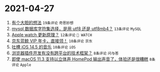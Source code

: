 # 2021-04-27

1. [有个大胆的想法](https://www.v2ex.com/t/773516) `19条评论` `奇思妙想`
1. [mysql 数据库字符集选择，是用 utf8 还是 utf8mb4？](https://www.v2ex.com/t/773509) `13条评论` `MySQL`
1. [Apple watch 更新原理？](https://www.v2ex.com/t/773514) `12条评论` ` WATCH`
1. [京东蓝鲸 VIP 年卡，直接领！](https://www.v2ex.com/t/773513) `10条评论` `京东`
1. [吐槽 iOS 14.5 的音乐](https://www.v2ex.com/t/773507) `10条评论` `iOS`
1. [浏览器插件开发有没有跨平台的技术框架？](https://www.v2ex.com/t/773512) `8条评论` `问与答`
1. [即使 macOS 11.3 支持以立体声 HomePod 输出声音了，体验还是很糟糕](https://www.v2ex.com/t/773508) `8条评论` `Apple`
